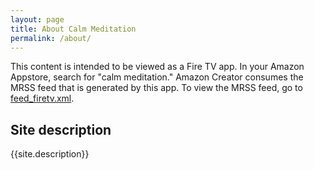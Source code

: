 ```yaml
---
layout: page
title: About Calm Meditation
permalink: /about/
---
```


This content is intended to be viewed as a Fire TV app. In your Amazon Appstore, search for "calm meditation." Amazon Creator consumes the MRSS feed that is generated by this app. To view the MRSS feed, go to [feed_firetv.xml](feed_firetv.xml).

## Site description

{{site.description}}
